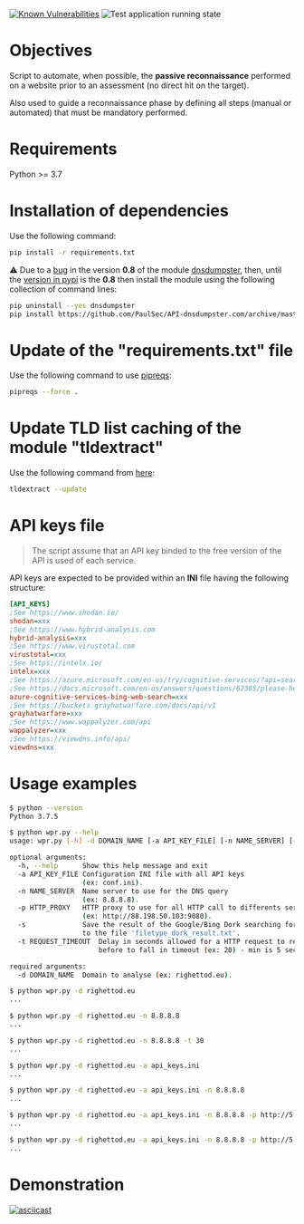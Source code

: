 [![Known Vulnerabilities](https://snyk.io/test/github/righettod/website-passive-reconnaissance/badge.svg?targetFile=requirements.txt)](https://snyk.io/test/github/righettod/website-passive-reconnaissance?targetFile=requirements.txt) ![Test application running state](https://github.com/righettod/website-passive-reconnaissance/workflows/Test%20application%20running%20state/badge.svg)

# Objectives

Script to automate, when possible, the **passive reconnaissance** performed on a website prior to an assessment (no direct hit on the target).

Also used to guide a reconnaissance phase by defining all steps (manual or automated) that must be mandatory performed.

# Requirements

Python >= 3.7

# Installation of dependencies

Use the following command:

```bash
pip install -r requirements.txt
```

⚠️ Due to a [bug](https://github.com/PaulSec/API-dnsdumpster.com/pull/32) in the version **0.8** of the module [dnsdumpster](https://github.com/PaulSec/API-dnsdumpster.com), then, until the [version in pypi](https://pypi.org/project/dnsdumpster/) is the **0.8** then install the module using the following collection of command lines:

```bash
pip uninstall --yes dnsdumpster
pip install https://github.com/PaulSec/API-dnsdumpster.com/archive/master.zip
```

# Update of the "requirements.txt" file

Use the following command to use [pipreqs](https://github.com/bndr/pipreqs):

```bash
pipreqs --force .
```

# Update TLD list caching of the module "tldextract"

Use the following command from [here](https://github.com/john-kurkowski/tldextract#note-about-caching):

```bash
tldextract --update
```

# API keys file

> The script assume that an API key binded to the free version of the API is used of each service.

API keys are expected to be provided within an **INI** file having the following structure:

```ini
[API_KEYS]
;See https://www.shodan.io/
shodan=xxx
;See https://www.hybrid-analysis.com
hybrid-analysis=xxx
;See https://www.virustotal.com
virustotal=xxx
;See https://intelx.io/
intelx=xxx
;See https://azure.microsoft.com/en-us/try/cognitive-services/?api=search-api-v7
;See https://docs.microsoft.com/en-us/answers/questions/62385/please-help-me-to-find-the-process-to-get-ampampam.html
azure-cognitive-services-bing-web-search=xxx
;See https://buckets.grayhatwarfare.com/docs/api/v1
grayhatwarfare=xxx 
;See https://www.wappalyzer.com/api
wappalyzer=xxx
;See https://viewdns.info/api/
viewdns=xxx
```

# Usage examples

```bash
$ python --version
Python 3.7.5

$ python wpr.py --help
usage: wpr.py [-h] -d DOMAIN_NAME [-a API_KEY_FILE] [-n NAME_SERVER] [-p HTTP_PROXY] [-s]

optional arguments:
  -h, --help      Show this help message and exit
  -a API_KEY_FILE Configuration INI file with all API keys 
                  (ex: conf.ini).
  -n NAME_SERVER  Name server to use for the DNS query 
                  (ex: 8.8.8.8).
  -p HTTP_PROXY   HTTP proxy to use for all HTTP call to differents services 
                  (ex: http://88.198.50.103:9080).
  -s              Save the result of the Google/Bing Dork searching for interesting files 
                  to the file 'filetype_dork_result.txt'.
  -t REQUEST_TIMEOUT  Delay in seconds allowed for a HTTP request to reply
                      before to fall in timeout (ex: 20) - min is 5 seconds.

required arguments:
  -d DOMAIN_NAME  Domain to analyse (ex: righettod.eu).

$ python wpr.py -d righettod.eu
...

$ python wpr.py -d righettod.eu -n 8.8.8.8
...

$ python wpr.py -d righettod.eu -n 8.8.8.8 -t 30
...

$ python wpr.py -d righettod.eu -a api_keys.ini
...

$ python wpr.py -d righettod.eu -a api_keys.ini -n 8.8.8.8
...

$ python wpr.py -d righettod.eu -a api_keys.ini -n 8.8.8.8 -p http://5.196.132.126:3128
...

$ python wpr.py -d righettod.eu -a api_keys.ini -n 8.8.8.8 -p http://5.196.132.126:3128 -s
...
```

# Demonstration

[![asciicast](https://asciinema.org/a/388226.svg)](https://asciinema.org/a/388226)
